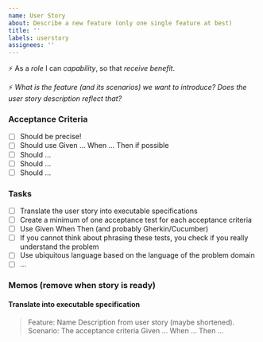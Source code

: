 ```yaml
---
name: User Story
about: Describe a new feature (only one single feature at best)
title: ''
labels: userstory
assignees: ''
---
```


:zap: As a _role_ I can _capability_, so that _receive benefit_.

:zap: _What is the feature (and its scenarios) we want to introduce? Does the user story description reflect that?_

### Acceptance Criteria
- [ ] Should be precise!
- [ ] Should use Given ... When ... Then if possible
- [ ] Should ...
- [ ] Should ...
- [ ] Should ...

### Tasks
- [ ] Translate the user story into executable specifications
- [ ] Create a minimum of one acceptance test for each acceptance criteria
- [ ] Use Given When Then (and probably Gherkin/Cucumber)
- [ ] If you cannot think about phrasing these tests, you check if you really understand the problem
- [ ] Use ubiquitous language based on the language of the problem domain
- [ ] ...

### Memos (remove when story is ready)
#### Translate into executable specification
> Feature: Name
> Description from user story (maybe shortened).
> Scenario: The acceptance criteria
>     Given ...
>     When ...
>     Then ...
